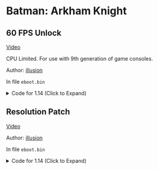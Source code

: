 # Batman: Arkham Knight

## 60 FPS Unlock

[Video](https://youtu.be/v4AvZ-LjTmc)

CPU Limited. For use with 9th generation of game consoles.

Author: [illusion](https://github.com/illusion0001)

In file `eboot.bin`

<details>
<summary>Code for 1.14 (Click to Expand)</summary>

```
# 60fps
0x616ABF 00

# prevent game from speedup above 30fps
0x617F22 85

# triple buffering
0x617CA8 04

# sync modes
# 00 no output
# 01 untested
# 02 full adaptive sync // when usevsync is off
# 03 double buffer adaptive sync // default
# 04 triple buffering
```

</details>

## Resolution Patch

[Video](https://youtu.be/v4AvZ-LjTmc)

Author: [illusion](https://github.com/illusion0001)

In file `eboot.bin`

<details>
<summary>Code for 1.14 (Click to Expand)</summary>

```
0x276C034 00 05 00 00 D0 02 00 00 00
```

</details>
